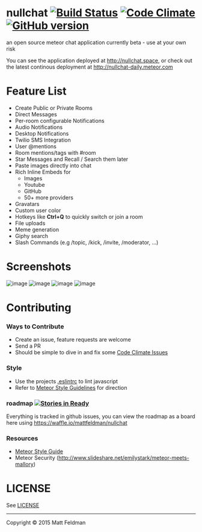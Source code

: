 nullchat [![Build Status](https://img.shields.io/travis/mattfeldman/nullchat/master.svg?style=flat)](https://travis-ci.org/mattfeldman/nullchat) [![Code Climate](https://img.shields.io/codeclimate/github/mattfeldman/nullchat.svg?style=flat)](https://codeclimate.com/github/mattfeldman/nullchat) [![GitHub version](https://img.shields.io/github/release/mattfeldman/nullchat.svg?style=flat)](https://github.com/mattfeldman/nullchat/releases)
========

an open source meteor chat application
currently beta - use at your own risk

You can see the application deployed at http://nullchat.space, or check out the latest continous deployment at http://nullchat-daily.meteor.com

# Feature List
- Create Public or Private Rooms
- Direct Messages
- Per-room configurable Notifications
- Audio Notifications
- Desktop Notifications
- Twilio SMS Integration
- User @mentions
- Room mentions/tags with #room
- Star Messages and Recall / Search them later
- Paste images directly into chat
- Rich Inline Embeds for
  - Images
  - Youtube
  - GitHub
  - 50+ more providers
- Gravatars
- Custom user color
- Hotkeys like **Ctrl+Q** to quickly switch or join a room
- File uploads
- Meme generation
- Giphy search
- Slash Commands (e.g /topic, /kick, /invite, /moderator, ...)

# Screenshots
![image](https://cloud.githubusercontent.com/assets/121500/7750933/e48a6bb8-ff8b-11e4-934d-604c3d36b1b5.png)
![image](https://cloud.githubusercontent.com/assets/121500/7719719/1c8c0efe-fe79-11e4-894d-74017b0cb6a3.png)
![image](https://cloud.githubusercontent.com/assets/121500/7719648/4b820c78-fe78-11e4-86ef-b4594e82c2c6.png)
![image](https://cloud.githubusercontent.com/assets/121500/7719672/9de0e214-fe78-11e4-95dd-ed4d6319e56c.png)

# Contributing
### Ways to Contribute
- Create an issue, feature requests are welcome
- Send a PR
- Should be simple to dive in and fix some [Code Climate Issues](https://codeclimate.com/github/mattfeldman/nullchat/issues)

### Style
- Use the projects [.eslintrc](https://github.com/mattfeldman/nullchat/blob/master/.eslintrc) to lint javascript
- Refer to [Meteor Style Guidelines](https://github.com/meteor/meteor/wiki/Meteor-Style-Guide) for direction

### roadmap [![Stories in Ready](https://badge.waffle.io/mattfeldman/nullchat.png?label=ready&title=Ready)](https://waffle.io/mattfeldman/nullchat)
Everything is tracked in github issues, you can view the roadmap as a board here using https://waffle.io/mattfeldman/nullchat
### Resources
- [Meteor Style Guide](https://github.com/meteor/meteor/wiki/Meteor-Style-Guide)
- Meteor Security (http://www.slideshare.net/emilystark/meteor-meets-mallory)

# LICENSE
See [LICENSE](/LICENSE)

---
Copyright © 2015 Matt Feldman
